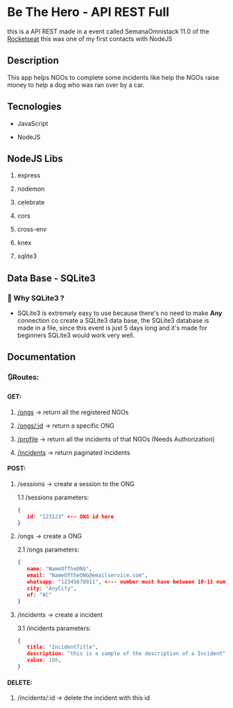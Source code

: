 # Be The Hero - API REST Full

this is a API REST made in a event called SemanaOmnistack 11.0 of the [Rocketseat](https://rocketseat.com.br/) this was one of my first contacts with NodeJS

## Description
This app helps NGOs to complete some incidents like help the NGOs raise money to help a dog who was ran over by a car.

## Tecnologies

- JavaScript
   
- NodeJS

## NodeJS Libs

1. express

2. nodemon

3. celebrate 

4. cors

5. cross-env

6. knex

7. sqlite3

## Data Base - SQLite3

### 🤔 Why SQLite3 ?

- SQLite3 is extremely easy to use because there's no need to make **Any** connection co create a SQLite3 data base, the SQLite3 database is made in a file, since this event is just 5 days long and it's made for beginners SQLite3 would work very well.

## Documentation

### 🔃Routes:

#### GET:
1. [/ongs](https://apirestacfer.herokuapp.com/ongs) -> return all the registered NGOs

2. [/ongs/:id](https://apirestacfer.herokuapp.com/ongs/4dfa8d69) -> return a specific ONG

3. [/profile](https://apirestacfer.herokuapp.com/profile) -> return all the incidents of that NGOs (Needs Authorization)

4. [/incidents](https://apirestacfer.herokuapp.com/incidents) -> return paginated incidents


#### POST:
1. /sessions -> create a session to the ONG

   1.1 /sessions parameters:
   ```json
   {
      id: "123123" <-- ONG id here
   }
   ```
   
2. /ongs -> create a ONG

   2.1 /ongs parameters:
   ```json
   {
      name: "NameOfTheONG",
      email: "NameOfTheONG@emailservice.com",
      whatsapp: "12345678911", <--- number must have between 10-11 numbers
      city: "AnyCity",
      uf: "AC"
   }
   ```
3. /incidents -> create a incident

   3.1 /incidents parameters:
   ```json
   {
      title: "IncidentTitle",
      description: "this is a sample of the description of a Incident",
      value: 100,
   }
   ```
   
#### DELETE:
 1. /incidents/:id -> delete the incident with this id
